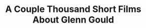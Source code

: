 ---
ee_id: '41'
site: '1'
type: '2'
url: 2007-006-a-couple-thousand-short-films-about-glenn-gould
title: A Couple Thousand Short Films About Glenn Gould
year: '2007'
display_year: '2007'
medium: Dual channel video
dims:
pitch: "​Goldberg Variation #1 re-constructed using Youtube vidz."
ps: "<p>​This was the first in a series of three different vidz I ended up making
  which tied together different utube videos using software I made called Gould Pro.
  2 b honest I was hoping for a meme hit! So why I made the first one dual channel
  I have no idea (aka, not really the utube format). The second, and third one ended
  up better in this respect. "
live_url:
related: |-
  [52] 2009-003 Drei Klavierstücke op. 11 - dreiklavierstucke
  [101] 2011-022 Paganini Caprice No. 5 - 2011-022-paganini-caprice-no-5
youtube:
related_code:
imgs: gould-2007-006-install-1-database-NGCA.jpg
subheading:
download:
add_credit:
add_credits:
commission: Film and Video Umbrella
layout: things-i-made
---